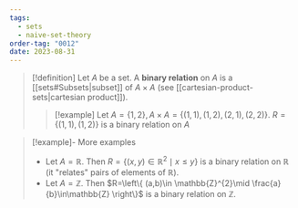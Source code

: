 ```yaml
---
tags:
  - sets
  - naive-set-theory
order-tag: "0012"
date: 2023-08-31
---
```

>[!definition]
>Let $A$ be a set. A **binary relation** on $A$ is a [[sets#Subsets|subset]] of $A\times A$ (see [[cartesian-product-sets|cartesian product]]).
>
>>[!example]
>>Let $A=\{ 1,2 \}, A\times A=\{ (1,1),(1,2),(2,1),(2,2) \}$.
>>$R=\{ (1,1),(1,2) \}$ is a binary relation on $A$

>[!example]- More examples
>- Let $A=\mathbb{R}$. Then $R=\{ (x,y)\in\mathbb{R}^{2}\mid x\leq y \}$ is a binary relation on $\mathbb{R}$ (it "relates" pairs of elements of $\mathbb{R}$).
>- Let $A=\mathbb{Z}$. Then $R=\left\{  (a,b)\in \mathbb{Z}^{2}\mid \frac{a}{b}\in\mathbb{Z} \right\}$ is a binary relation on $\mathbb{Z}$.
